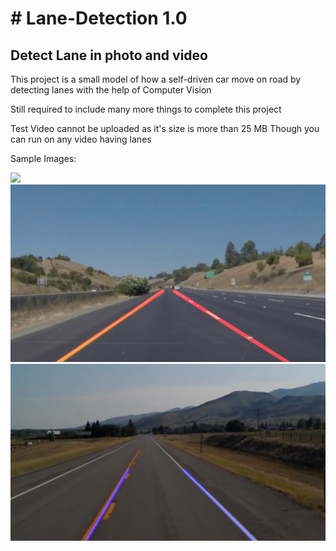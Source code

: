 <h1># Lane-Detection 1.0</h1>

<h2>Detect Lane in photo and video</h2>


This project is a small model of how a self-driven car move on road by detecting lanes with the help of Computer Vision

Still required to include many more things to complete this project

Test Video cannot be uploaded as it's size is more than 25 MB
Though you can run on any video having lanes

Sample Images:

<img src="test_image.jpg"/>
<img src="img/L1.jpeg"/>
<img src="img/l2.png"/>